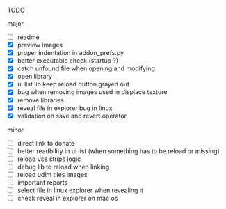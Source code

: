 TODO

major
- [ ] readme
- [x] preview images
- [x] proper indentation in addon_prefs.py
- [x] better executable check (startup ?)
- [x] catch unfound file when opening and modifying
- [x] open library
- [x] ui list lib keep reload button grayed out
- [x] bug when removing images used in displace texture
- [x] remove libraries
- [x] reveal file in explorer bug in linux
- [x] validation on save and revert operator

minor
- [ ] direct link to donate
- [ ] better readbility in ui list (when something has to be reload or missing)
- [ ] reload vse strips logic
- [ ] debug lib to reload when linking
- [ ] reload udim tiles images
- [ ] important reports
- [ ] select file in linux explorer when revealing it 
- [ ] check reveal in explorer on mac os